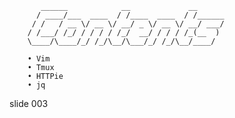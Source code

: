            ______            __             __
          / ____/___  ____  / /____  ____  / /______
         / /   / __ \/ __ \/ __/ _ \/ __ \/ __/ ___/
        / /___/ /_/ / / / / /_/  __/ / / / /_(__  )
        \____/\____/_/ /_/\__/\___/_/ /_/\__/____/

        • Vim
        • Tmux
        • HTTPie
        • jq

















































































slide 003
